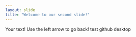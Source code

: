 ```yaml
---
layout: slide
title: "Welcome to our second slide!"
---
```

Your text!
Use the left arrow to go back!
test github desktop
